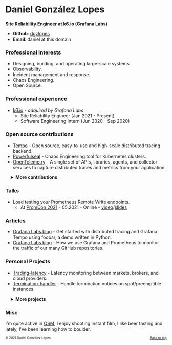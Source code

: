 # Daniel González Lopes

**Site Reliability Engineer at k6.io (Grafana Labs)**

- **Github**: [dgzlopes](https://github.com/dgzlopes) 
- **Email**: daniel at this domain

### Professional interests

- Designing, building, and operating large-scale systems.
- Observability.
- Incident management and response.
- Chaos Engineering.
- Open Source.

### Professional experience

- [k6.io](https://k6.io/) - *adquired by Grafana Labs*
   - Site Reliability Engineer (Jan 2021 - Present)
   - Software Engineering Intern (Jun 2020 - Sep 2020)

### Open source contributions

- [Tempo](https://github.com/grafana/tempo) - Open source, easy-to-use and high-scale distributed tracing backend.
- [Powerfulseal](https://github.com/bloomberg/powerfulseal) - Chaos Engineering tool for Kubernetes clusters.
- [OpenTelemetry](https://github.com/open-telemetry) - A single set of APIs, libraries, agents, and collector services to capture distributed traces and metrics from your application.

<details  style="margin-left:1.2em;">
    <summary><b>More contributions</b></summary>

- [Traefik](https://github.com/traefik/traefik) - Modern HTTP reverse proxy and load balancer.
- [Liftbridge](https://github.com/liftbridge-io) - Lightweight, fault-tolerant message streams for NATS.
- [Detect-secrets](https://github.com/Yelp/detect-secrets) - Module for detecting secrets within a codebase.
</details>

### Talks

- Load testing your Prometheus Remote Write endpoints.
   - At [PromCon 2021](https://promcon.io/2021-online/) - 05.2021 - Online - [video](https://www.youtube.com/watch?v=qrbmlTTthQk)/[slides](https://static.sched.com/hosted_files/promcononline2021/6d/LoadTestingRemoteWritePromcon.pdf)

### Articles

- [Grafana Labs blog](https://grafana.com/blog/2021/05/04/get-started-with-distributed-tracing-and-grafana-tempo-using-foobar-a-demo-written-in-python/) - Get started with distributed tracing and Grafana Tempo using foobar, a demo written in Python.
- [Grafana Labs blog](https://grafana.com/blog/2021/09/20/how-we-use-grafana-and-prometheus-to-monitor-the-traffic-of-our-many-github-repositories/) - How we use Grafana and Prometheus to monitor the traffic of our many GitHub repositories.  

### Personal Projects
- [Trading-latency](https://dev.trading-latency.com/) - Latency monitoring between markets, brokers, and cloud providers.
- [Termination-handler](https://github.com/dgzlopes/termination-handler) - Handle termination notices on spot/preemptible instances.

<details  style="margin-left:1.2em;">
    <summary><b>More projects</b></summary>
  
- [Vizceral-svelte](https://github.com/dgzlopes/vizceral-svelte) - Svelte wrapper around Vizceral.
- [Cloud-detect](https://github.com/dgzlopes/cloud-detect) - Module that determines a host's cloud provider.
- [Tcp-latency](https://github.com/dgzlopes/tcp-latency) - Module and command-line tool to measure latency using TCP.

</details>

### Misc
I'm quite active in [OSM](https://www.openstreetmap.org/), I enjoy shooting instant film, I like beer tasting and lately, I've been learning how to boulder.

<sub><sup>© 2021 Daniel González Lopes </a><a href="#" style="float: right;">Back to top</a></sup></sub>
